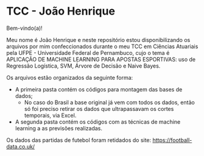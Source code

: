 # TCC - João Henrique

Bem-vindo(a)!

Meu nome é João Henrique e neste repositório estou disponibilizando os arquivos por mim confeccionados durante o meu TCC em Ciências Atuariais pela UFPE - Universidade Federal de Pernambuco, cujo o tema é APLICAÇÃO DE MACHINE LEARNING PARA APOSTAS ESPORTIVAS: uso de Regressão Logística, SVM, Árvore de Decisão e Naive Bayes.

Os arquivos estão organizados da seguinte forma:
 - A primeira pasta contém os códigos para montagem das bases de dados;
   - No caso do Brasil a base original já vem com todos os dados, então só foi preciso retirar os dados que ultrapassavam os cortes temporais, via Excel.
 - A segunda pasta contém os códigos com as técnicas de machine learning a as previsões realizadas.

Os dados das partidas de futebol foram retidados do site: https://football-data.co.uk/
